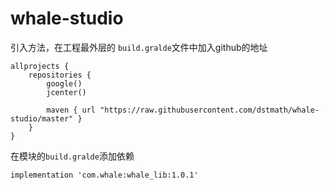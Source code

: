 # whale-studio
引入方法，在工程最外层的 `build.gralde`文件中加入github的地址
```
allprojects {
    repositories {
        google()
        jcenter()

        maven { url "https://raw.githubusercontent.com/dstmath/whale-studio/master" }
    }
}
```
在模块的`build.gralde`添加依赖
```
implementation 'com.whale:whale_lib:1.0.1'
```